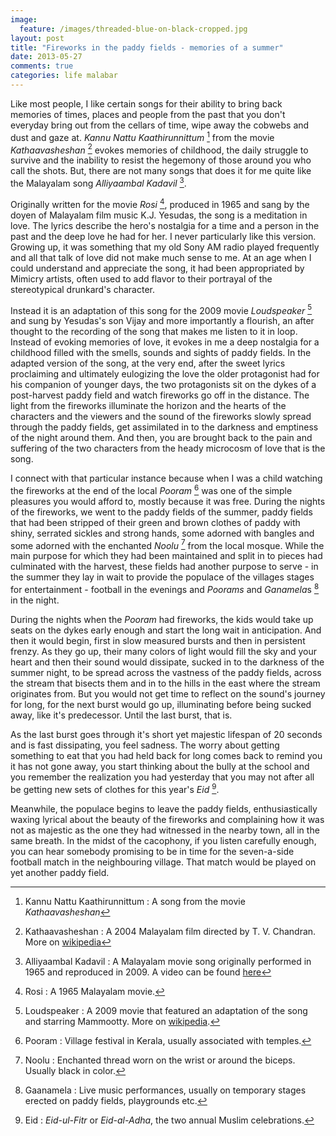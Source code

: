 ```yaml
---
image:
  feature: /images/threaded-blue-on-black-cropped.jpg
layout: post
title: "Fireworks in the paddy fields - memories of a summer"
date: 2013-05-27
comments: true
categories: life malabar
---
```

Like most people, I like certain songs for their ability to bring back memories of times, places and people from the past that you don't everyday bring out from the cellars of time, wipe away the cobwebs and dust and gaze at. *Kannu Nattu Kaathirunnittum* [^1] from the movie *Kathaavasheshan* [^2] evokes memories of childhood, the daily struggle to survive and the inability to resist the hegemony of those around you who call the shots. But, there are not many songs that does it for me quite like the Malayalam song *Alliyaambal Kadavil* [^3].

<!--more-->

Originally written for the movie *Rosi* [^4], produced in 1965 and sang by the doyen of Malayalam film music K.J. Yesudas, the song is a meditation in love. The lyrics describe the hero's nostalgia for a time and a person in the past and the deep love he had for her. I never particularly like this version. Growing up, it was something that my old Sony AM radio played frequently and all that talk of love did not make much sense to me. At an age when I could understand and appreciate the song, it had been appropriated by Mimicry artists, often used to add flavor to their portrayal of the stereotypical drunkard's character.

Instead it is an adaptation of this song for the 2009 movie *Loudspeaker* [^5] and sung by Yesudas's son Vijay and more importantly a flourish, an after thought to the recording of the song that makes me listen to it in loop. Instead of evoking memories of love, it evokes in me a deep nostalgia for a childhood filled with the smells, sounds and sights of paddy fields. In the adapted version of the song, at the very end, after the sweet lyrics proclaiming and ultimately eulogizing the love the older protagonist had for his companion of younger days, the two protagonists sit on the dykes of a post-harvest paddy field and watch fireworks go off in the distance. The light from the fireworks illuminate the horizon and the hearts of the characters and the viewers and the sound of the fireworks slowly spread through the paddy fields, get assimilated in to the darkness and emptiness of the night around them. And then, you are brought back to the pain and suffering of the two characters from the heady microcosm of love that is the song.

I connect with that particular instance because when I was a child watching the fireworks at the end of the local *Pooram* [^6] was one of the simple pleasures you would afford to, mostly because it was free. During the nights of the fireworks, we went to the paddy fields of the summer, paddy fields that had been stripped of their green and brown clothes of paddy with shiny, serrated sickles and strong hands, some adorned with bangles and some adorned with the enchanted *Noolu* [^7] from the local mosque. While the main purpose for which they had been maintained and split in to pieces had culminated with the harvest, these fields had another purpose to serve - in the summer they lay in wait to provide the populace of the villages stages for entertainment - football in the evenings and *Poorams* and *Ganamela*s [^8] in the night.

During the nights when the *Pooram* had fireworks, the kids would take up seats on the dykes early enough and start the long wait in anticipation. And then it would begin, first in slow measured bursts and then in persistent frenzy.  As they go up, their many colors of light would fill the sky and your heart and then their sound would dissipate, sucked in to the darkness of the summer night, to be spread across the vastness of the paddy fields, across the stream that bisects them and in to the hills in the east where the stream originates from. But you would not get time to reflect on the sound's journey for long, for the next burst would go up, illuminating before being sucked away, like it's predecessor. Until the last burst, that is.

As the last burst goes through it's short yet majestic lifespan of 20 seconds and is fast dissipating, you feel sadness. The worry about getting something to eat that you had held back for long comes back to remind you it has not gone away, you start thinking about the bully at the school and you remember the realization you had yesterday that you may not after all be getting new sets of clothes for this year's *Eid* [^9].

Meanwhile, the populace begins to leave the paddy fields, enthusiastically waxing lyrical about the beauty of the fireworks and complaining how it was not as majestic as the one they had witnessed in the nearby town, all in the same breath. In the midst of the cacophony, if you listen carefully enough, you can hear somebody promising to be in time for the seven-a-side football match in the neighbouring village. That match would be played on yet another paddy field.

[^1]: Kannu Nattu Kaathirunnittum : A song from the movie *Kathaavasheshan*
[^2]: Kathaavasheshan :  A 2004 Malayalam film directed by T. V. Chandran. More on [wikipedia](http://en.wikipedia.org/wiki/Kathavasheshan)
[^3]: Alliyaambal Kadavil : A Malayalam movie song originally performed in 1965 and reproduced in 2009. A video can be found [here](http://www.youtube.com/watch?v=ubsCuvJripk)
[^4]: Rosi : A 1965 Malayalam movie.
[^5]: Loudspeaker : A 2009 movie that featured an adaptation of the song and starring Mammootty. More on [wikipedia](https://en.wikipedia.org/wiki/Loudspeaker_%28film%29).
[^6]: Pooram : Village festival in Kerala, usually associated with temples.
[^7]: Noolu : Enchanted thread worn on the wrist or around the biceps. Usually black in color.
[^8]: Gaanamela : Live music performances, usually on temporary stages erected on paddy fields, playgrounds etc.
[^9]: Eid : *Eid-ul-Fitr* or *Eid-al-Adha*, the two annual Muslim celebrations.
